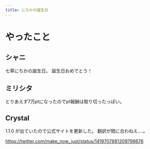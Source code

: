 ```yaml
---
title: にちかの誕生日
---
```


# やったこと

## シャニ

七草にちかの誕生日。
誕生日おめでとう！

## ミリシタ

とりあえず7万ptになったのでpt報酬は取り切ったっぽい。

## Crystal

1.1.0 が出ていたので公式サイトを更新した。
翻訳が間に合わねえ‥‥。

<https://twitter.com/make_now_just/status/1419707881209798676>
